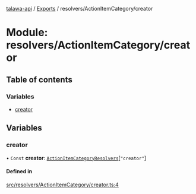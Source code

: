 [talawa-api](../README.md) / [Exports](../modules.md) / resolvers/ActionItemCategory/creator

# Module: resolvers/ActionItemCategory/creator

## Table of contents

### Variables

- [creator](resolvers_ActionItemCategory_creator.md#creator)

## Variables

### creator

• `Const` **creator**: [`ActionItemCategoryResolvers`](types_generatedGraphQLTypes.md#actionitemcategoryresolvers)[``"creator"``]

#### Defined in

[src/resolvers/ActionItemCategory/creator.ts:4](https://github.com/PalisadoesFoundation/talawa-api/blob/e5f7a9d/src/resolvers/ActionItemCategory/creator.ts#L4)
